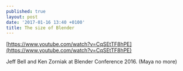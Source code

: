 ```yaml
---
published: true
layout: post
date: '2017-01-16 13:40 +0100'
title: The size of Blender
---
```

[https://www.youtube.com/watch?v=CqSEtTF8hPE](https://www.youtube.com/watch?v=CqSEtTF8hPE)

Jeff Bell and Ken Zorniak at Blender Conference 2016. (Maya no more)
